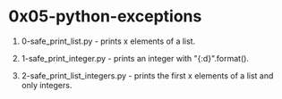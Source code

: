# 0x05-python-exceptions

1. 0-safe_print_list.py - prints x elements of a list.

2. 1-safe_print_integer.py - prints an integer with "{:d}".format().

3. 2-safe_print_list_integers.py - prints the first x elements of a list and only integers.
